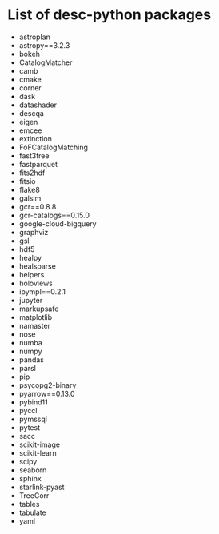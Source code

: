 # List of desc-python packages

* astroplan
* astropy==3.2.3
* bokeh
* CatalogMatcher
* camb
* cmake
* corner
* dask
* datashader 
* descqa
* eigen
* emcee
* extinction
* FoFCatalogMatching
* fast3tree
* fastparquet
* fits2hdf
* fitsio
* flake8
* galsim
* gcr==0.8.8
* gcr-catalogs==0.15.0
* google-cloud-bigquery  
* graphviz
* gsl
* hdf5
* healpy
* healsparse
* helpers
* holoviews
* ipympl==0.2.1
* jupyter
* markupsafe
* matplotlib
* namaster
* nose
* numba
* numpy
* pandas
* parsl
* pip  
* psycopg2-binary
* pyarrow==0.13.0
* pybind11
* pyccl
* pymssql
* pytest
* sacc
* scikit-image
* scikit-learn
* scipy
* seaborn
* sphinx
* starlink-pyast
* TreeCorr
* tables
* tabulate
* yaml
